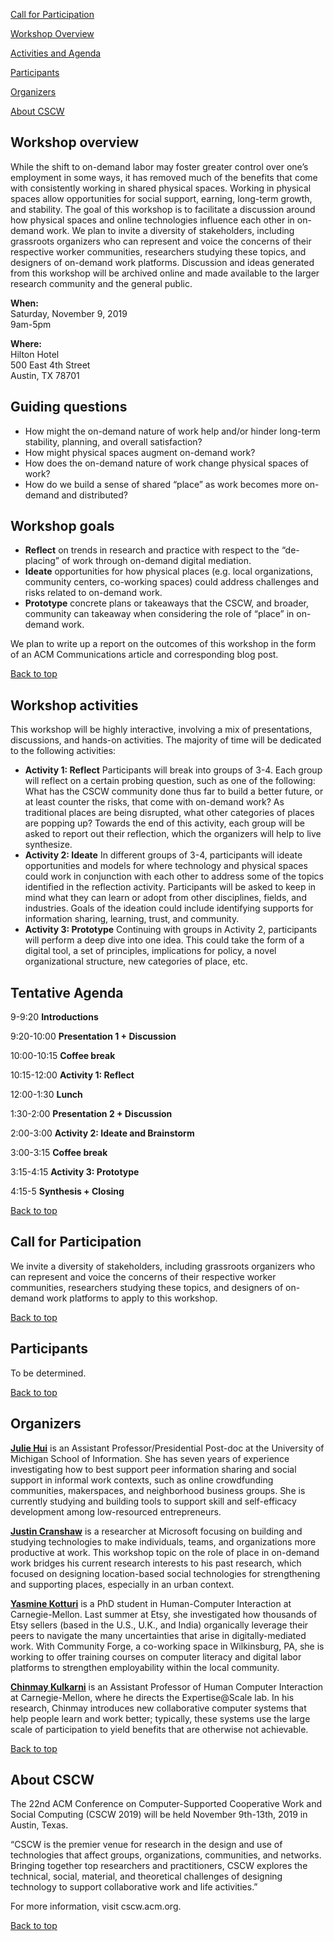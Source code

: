 <div id="top"></div> 

<a href="#participate">Call for Participation</a>  

<a href="#info">Workshop Overview</a>  

<a href="#schedule">Activities and Agenda</a>  

<a href="#participants">Participants</a>

<a href="#organizers">Organizers</a> 

<a href="#cscw">About CSCW</a>  

## Workshop overview

While the shift to on-demand labor may foster greater control over one’s employment in some ways, it has removed much of the benefits that come with consistently working in shared physical spaces. Working in physical spaces allow opportunities for social support, earning, long-term growth, and stability. The goal of this workshop is to facilitate a discussion around how physical spaces and online technologies influence each other in on-demand work. We plan to invite a diversity of stakeholders, including grassroots organizers who can represent and voice the concerns of their respective worker communities, researchers studying these topics, and designers of on-demand work platforms. Discussion and ideas generated from this workshop will be archived online and made available to the larger research community and the general public.  

**When:**  
Saturday, November 9, 2019  
9am-5pm

**Where:**  
Hilton Hotel  
500 East 4th Street  
Austin, TX 78701

<div id="info"></div>
  
## Guiding questions

- How might the on-demand nature of work help and/or hinder long-term stability, planning, and overall satisfaction?
- How might physical spaces augment on-demand work? 
- How does the on-demand nature of work change physical spaces of work? 
- How do we build a sense of shared “place” as work becomes more on-demand and distributed?

## Workshop goals

- **Reflect** on trends in research and practice with respect to the “de-placing” of work through on-demand digital mediation. 
- **Ideate** opportunities for how physical places (e.g. local organizations, community centers, co-working spaces) could address challenges and risks related to on-demand work.
- **Prototype** concrete plans or takeaways that the CSCW, and broader, community can takeaway when considering the role of “place” in on-demand work. 

We plan to write up a report on the outcomes of this workshop in the form of an ACM Communications article and corresponding blog post.



<div id="schedule"></div>
<a href="#top">Back to top</a> 

## Workshop activities

This workshop will be highly interactive, involving a mix of presentations, discussions, and hands-on activities. The majority of time will be dedicated to the following activities:  

- **Activity 1: Reflect** Participants will break into groups of 3-4. Each group will reflect on a certain probing question, such as one of the following: What has the CSCW community done thus far to build a better future, or at least counter the risks, that come with on-demand work? As traditional places are being disrupted, what other categories of places are popping up? Towards the end of this activity, each group will be asked to report out their reflection, which the organizers will help to live synthesize.
- **Activity 2: Ideate** In different groups of 3-4, participants will ideate opportunities and models for where technology and physical spaces could work in conjunction with each other to address some of the topics identified in the reflection activity. Participants will be asked to keep in mind what they can learn or adopt from other disciplines, fields, and industries. Goals of the ideation could include identifying supports for information sharing, learning, trust, and community.
- **Activity 3: Prototype** Continuing with groups in Activity 2, participants will perform a deep dive into one idea. This could take the form of a digital tool, a set of principles, implications for policy, a novel organizational structure, new categories of place, etc.


## Tentative Agenda

9-9:20 **Introductions**  

9:20-10:00 **Presentation 1 + Discussion**  

10:00-10:15 **Coffee break**  

10:15-12:00 **Activity 1: Reflect**  

12:00-1:30 **Lunch**  

1:30-2:00 **Presentation 2 + Discussion**  

2:00-3:00 **Activity 2: Ideate and Brainstorm**  

3:00-3:15 **Coffee break**  

3:15-4:15 **Activity 3: Prototype** 

4:15-5 **Synthesis + Closing**

<a href="#top">Back to top</a> 

<div id="participate"></div>

## Call for Participation

We invite a diversity of stakeholders, including grassroots organizers who can represent and voice the concerns of their respective worker communities, researchers studying these topics, and designers of on-demand work platforms to apply to this workshop.

<a href="#top">Back to top</a> 
<div id ="participants"></div>

## Participants
To be determined.

<a href="#top">Back to top</a> 
<div id="Organizers"></div>

## Organizers

**<a href="http://juliehui.com/">Julie Hui</a>** is an Assistant Professor/Presidential Post-doc at the University of Michigan School of Information. She has seven years of experience investigating how to best support peer information sharing and social support in informal work contexts, such as online crowdfunding communities, makerspaces, and neighborhood business groups. She is currently studying and building tools to support skill and self-efficacy development among low-resourced entrepreneurs.  

**<a href="http://cranshaw.me/">Justin Cranshaw</a>** is a researcher at Microsoft focusing on building and studying technologies to make individuals, teams, and organizations more productive at work. This workshop topic on the role of place in on-demand work bridges his current research interests to his past research, which focused on designing location-based social technologies for strengthening and supporting places, especially in an urban context.   

**<a href="https://scholar.google.com/citations?user=Q6Ju9MwAAAAJ&hl=en">Yasmine Kotturi</a>** is a PhD student in Human-Computer Interaction at Carnegie-Mellon. Last summer at Etsy, she investigated how thousands of Etsy sellers (based in the U.S., U.K., and India) organically leverage their peers to navigate the many uncertainties that arise in digitally-mediated work. With Community Forge, a co-working space in Wilkinsburg, PA, she is working to offer training courses on computer literacy and digital labor platforms to strengthen employability within the local community.   

**<a href="http://www.cs.cmu.edu/~chinmayk/">Chinmay Kulkarni</a>** is an Assistant Professor of Human Computer Interaction at Carnegie-Mellon, where he directs the Expertise@Scale lab. In his research, Chinmay introduces new collaborative computer systems that help people learn and work better; typically, these systems use the large scale of participation to yield benefits that are otherwise not achievable. 

<a href="#top">Back to top</a> 
<div id="cscw"></div>

  
## About CSCW
  
The 22nd ACM Conference on Computer-Supported Cooperative Work and Social Computing (CSCW 2019) will be held November 9th-13th, 2019 in Austin, Texas.

“CSCW is the premier venue for research in the design and use of technologies that affect groups, organizations, communities, and networks. Bringing together top researchers and practitioners, CSCW explores the technical, social, material, and theoretical challenges of designing technology to support collaborative work and life activities.”

For more information, visit cscw.acm.org.
  
<a href="#top">Back to top</a> 
